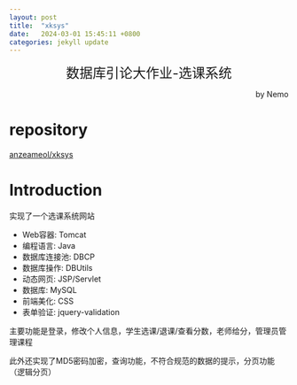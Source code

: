 ```yaml
---
layout: post
title:  "xksys"
date:   2024-03-01 15:45:11 +0800
categories: jekyll update
---
```

<center><font size = 5>数据库引论大作业-选课系统</font></center>
<p align='right'>by Nemo</p>

# repository
[anzeameol/xksys](https://github.com/anzeameol/xksys)

# Introduction
实现了一个选课系统网站

- Web容器: Tomcat
- 编程语言: Java
- 数据库连接池: DBCP
- 数据库操作: DBUtils
- 动态网页: JSP/Servlet
- 数据库: MySQL
- 前端美化: CSS
- 表单验证: jquery-validation

主要功能是登录，修改个人信息，学生选课/退课/查看分数，老师给分，管理员管理课程

此外还实现了MD5密码加密，查询功能，不符合规范的数据的提示，分页功能（逻辑分页）